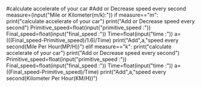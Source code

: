 #calculate accelerate of your car
#Add or Decrease speed every second
measure=(input("Mile or Kilometer(m/k):"))
if measure=="m":
    print("calculate accelerate of your car")
    print("Add or Decrease speed every second")
    Primitive_speed=float(input("primitive_speed :"))
    Final_speed=float(input("final_speed :"))
    Time=float(input("time :"))
    a=(((Final_speed-Primitive_speed)/1.6)/Time)
    print("Add",a,"speed every second(Mile Per Hour(MP/H))")
elif measure=="k":
    print("calculate accelerate of your car")
    print("Add or Decrease speed every second")
    Primitive_speed=float(input("primitive_speed :"))
    Final_speed=float(input("final_speed :"))
    Time=float(input("time :"))
    a=((Final_speed-Primitive_speed)/Time)
    print("Add",a,"speed every second(Kilometer Per Hour(KM/H))")
    
